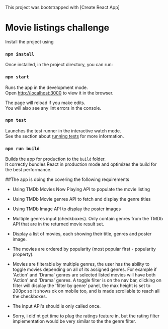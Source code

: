 This project was bootstrapped with [Create React App]

# Movie listings challenge

Install the project using

### `npm install`

Once installed, in the project directory, you can run:

### `npm start`

Runs the app in the development mode.<br>
Open [http://localhost:3000](http://localhost:3000) to view it in the browser.

The page will reload if you make edits.<br>
You will also see any lint errors in the console.

### `npm test`

Launches the test runner in the interactive watch mode.<br>
See the section about [running tests](https://facebook.github.io/create-react-app/docs/running-tests) for more information.

### `npm run build`

Builds the app for production to the `build` folder.<br>
It correctly bundles React in production mode and optimizes the build for the best performance.

##The app is doing the covering the following requirements

- Using TMDb Movies Now Playing API to populate the movie listing
- Using TMDb Movie genres API to fetch and display the genre titles
- Using TMDb Image API to display the poster images
- Multiple genres input (checkboxes). Only contain genres from the TMDb API that are in the returned movie result set.


- Display a list of movies, each showing their title, genres and poster image.
- The movies are ordered by popularity (most popular first - popularity property).
- Movies are filterable by multiple genres, the user has the ability to toggle movies depending on all of its assigned genres. For example if 'Action' and 'Drama' genres are selected listed movies will have both 'Action' and 'Drama' genres. A toggle filter is on the nav bar, clicking on filter will display the 'filter by genre' panel, the max height is set to 200px so it shows ok on mobile too, and is made scrollable to reach all the checkboxes.
- The input API's should is only called once.

- Sorry, i did'nt get time to plug the ratings feature in, but the rating filter implementation would be very similar to the the genre filter.
